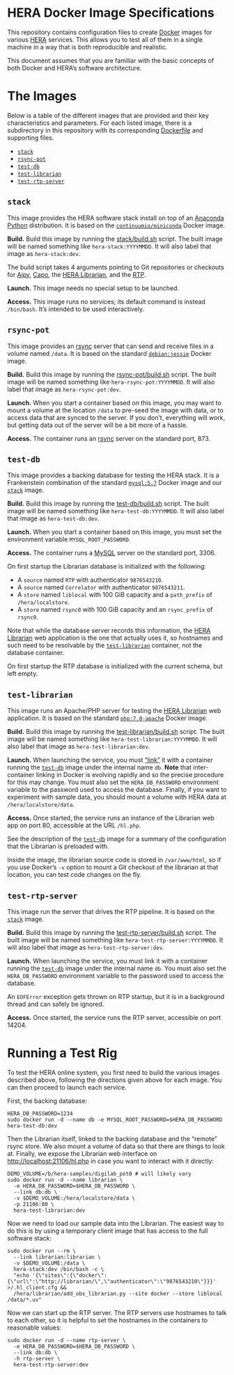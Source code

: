 <!-- To HTML-ify this file locally, use `grip --wide` on it. -->

HERA Docker Image Specifications
================================

This repository contains configuration files to create [Docker] images for
various [HERA] services. This allows you to test all of them in a single machine
in a way that is both reproducible and realistic.

[Docker]: https://www.docker.com/
[HERA]: http://reionization.org/

This document assumes that you are familiar with the basic concepts of both
Docker and HERA’s software architecture.


The Images
==========

Below is a table of the different images that are provided and their key
characteristics and parameters. For each listed image, there is a subdirectory
in this repository with its corresponding
[Dockerfile](https://docs.docker.com/engine/reference/builder/) and supporting
files.

* [`stack`]
* [`rsync-pot`]
* [`test-db`]
* [`test-librarian`]
* [`test-rtp-server`]

<!-- this awkward setup lets us hyperlink image descriptions more easily -->
[`stack`]: #stack
[`rsync-pot`]: #rsync-pot
[`test-db`]: #test-db
[`test-librarian`]: #test-librarian
[`test-rtp-server`]: #test-rtp-server


`stack`
-------

This image provides the HERA software stack install on top of an
[Anaconda Python] distribution. It is based on the
[`continuumio/miniconda`](https://hub.docker.com/r/continuumio/miniconda/)
Docker image.

[Anaconda Python]: http://docs.continuum.io/anaconda/index

**Build.** Build this image by running the [stack/build.sh](stack/build.sh)
script. The built image will be named something like `hera-stack:YYYYMMDD`. It
will also label that image as `hera-stack:dev`.

The build script takes 4 arguments pointing to Git repositories or checkouts
for [Aipy], [Capo], the [HERA Librarian], and the [RTP].

[Aipy]: https://github.com/AaronParsons/aipy
[Capo]: https://github.com/dannyjacobs/capo/
[HERA Librarian]: http://herawiki.berkeley.edu/doku.php/librarian
[RTP]: https://github.com/jonr667/still_workflow

**Launch.** This image needs no special setup to be launched.

**Access.** This image runs no services; its default command is instead
`/bin/bash`. It’s intended to be used interactively.


`rsync-pot`
-------------------

This image provides an [rsync] server that can send and receive files in a
volume named `/data`. It is based on the standard
[`debian:jessie`](https://hub.docker.com/_/debian/) Docker image.

[rsync]: https://rsync.samba.org/

**Build.** Build this image by running the
[rsync-pot/build.sh](rsync-pot/build.sh) script. The built image will be named
something like `hera-rsync-pot:YYYYMMDD`. It will also label that image as
`hera-rsync-pot:dev`.

**Launch.** When you start a container based on this image, you may want to
mount a volume at the location `/data` to pre-seed the image with data, or to
access data that are synced to the server. If you don’t, everything will work,
but getting data out of the server will be a bit more of a hassle.

**Access.** The container runs an [rsync] server on the standard port, 873.


`test-db`
-------------------

This image provides a backing database for testing the HERA stack. It is a
Frankenstein combination of the standard
[`mysql:5.7`](https://hub.docker.com/_/mysql/) Docker image and our [`stack`]
image.

**Build.** Build this image by running the
[test-db/build.sh](test-db/build.sh) script. The built image will be named
something like `hera-test-db:YYYYMMDD`. It will also label that image as
`hera-test-db:dev`.

**Launch.** When you start a container based on this image, you must set the
environment variable `MYSQL_ROOT_PASSWORD`.

**Access.** The container runs a [MySQL](https://www.mysql.com/) server on the
standard port, 3306.

On first startup the Librarian database is initialized with the following:

* A `source` named `RTP` with authenticator `9876543210`.
* A `source` named `Correlator` with authenticator `9876543211`.
* A `store` named `liblocal` with 100 GiB capacity and a `path_prefix` of
  `/hera/localstore`.
* A `store` named `rsync0` with 100 GiB capacity and an `rsync_prefix` of
  `rsync0`.

Note that while the database server records this information, the
[HERA Librarian] web application is the one that actually uses it, so
hostnames and such need to be resolvable by the [`test-librarian`] container,
not the database container.

On first startup the RTP database is initialized with the current schema, but
left empty.


`test-librarian`
----------------

This image runs an Apache/PHP server for testing the [HERA Librarian] web
application. It is based on the standard
[`php:7.0-apache`](https://hub.docker.com/_/php/) Docker image.

**Build.** Build this image by running the
[test-librarian/build.sh](test-librarian/build.sh) script. The built image
will be named something like `hera-test-librarian:YYYYMMDD`. It will also
label that image as `hera-test-librarian:dev`.

**Launch.** When launching the service, you must
[“link”](https://docs.docker.com/v1.8/userguide/dockerlinks/) it with a
container running the [`test-db`] image under the internal name `db`. **Note**
that inter-container linking in Docker is evolving rapidly and so the precise
procedure for this may change. You must also set the `HERA_DB_PASSWORD`
environment variable to the password used to access the database. Finally, if
you want to experiment with sample data, you should mount a volume with HERA
data at `/hera/localstore/data`.

**Access.** Once started, the service runs an instance of the Librarian web
app on port 80, accessible at the URL `/hl.php`.

See the description of the [`test-db`] image for a summary of the
configuration that the Librarian is preloaded with.

Inside the image, the librarian source code is stored in `/var/www/html`, so
if you use Docker’s `-v` option to mount a Git checkout of the librarian at
that location, you can test code changes on the fly.


`test-rtp-server`
----------------

This image run the server that drives the RTP pipeline. It is based on the
[`stack`] image.

**Build.** Build this image by running the
[test-rtp-server/build.sh](test-rtp-server/build.sh) script. The built image
will be named something like `hera-test-rtp-server:YYYYMMDD`. It will also
label that image as `hera-test-rtp-server:dev`.

**Launch.** When launching the service, you must link it with a container
running the [`test-db`] image under the internal name `db`. You must also set
the `HERA_DB_PASSWORD` environment variable to the password used to access the
database.

An `EOFError` exception gets thrown on RTP startup, but it is in a background
thread and can safely be ignored.

**Access.** Once started, the service runs the RTP server, accessible on
port 14204.


Running a Test Rig
==================

To test the HERA online system, you first need to build the various images
described above, following the directions given above for each image. You can
then proceed to launch each service.

First, the backing database:

```
HERA_DB_PASSWORD=1234
sudo docker run -d --name db -e MYSQL_ROOT_PASSWORD=$HERA_DB_PASSWORD hera-test-db:dev
```

Then the Librarian itself, linked to the backing database and the “remote”
rsync store. We also mount a volume of data so that there are things to look
at. Finally, we expose the Librarian web interface on
<http://localhost:21106/hl.php> in case you want to interact with it directly:

```
DEMO_VOLUME=/b/hera-samples/digilab_pot0 # will likely vary
sudo docker run -d --name librarian \
  -e HERA_DB_PASSWORD=$HERA_DB_PASSWORD \
  --link db:db \
  -v $DEMO_VOLUME:/hera/localstore/data \
  -p 21106:80 \
  hera-test-librarian:dev
```

Now we need to load our sample data into the Librarian. The easiest way to do
this is by using a temporary client image that has access to the full software
stack:

```
sudo docker run --rm \
  --link librarian:librarian \
  -v $DEMO_VOLUME:/data \
  hera-stack:dev /bin/bash -c \
  "echo '{\"sites\":{\"docker\":{\"url\":\"http://librarian/\",\"authenticator\":\"9876543210\"}}}' >/.hl_client.cfg &&
  /hera/librarian/add_obs_librarian.py --site docker --store liblocal /data/*.uv"
```

Now we can start up the RTP server. The RTP servers use hostnames to talk to each
other, so it is helpful to set the hostnames in the containers to reasonable values:

```
sudo docker run -d --name rtp-server \
  -e HERA_DB_PASSWORD=$HERA_DB_PASSWORD \
  --link db:db \
  -h rtp-server \
  hera-test-rtp-server:dev
```
